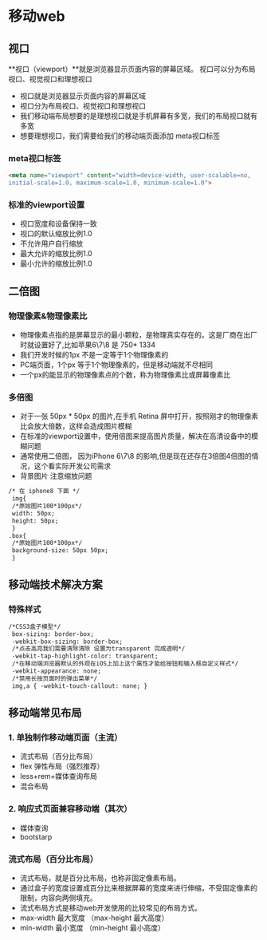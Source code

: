 # 移动web

## 视口

**视口（viewport）**就是浏览器显示页面内容的屏幕区域。 视口可以分为布局视口、视觉视口和理想视口

- 视口就是浏览器显示页面内容的屏幕区域
- 视口分为布局视口、视觉视口和理想视口
- 我们移动端布局想要的是理想视口就是手机屏幕有多宽，我们的布局视口就有多宽
- 想要理想视口，我们需要给我们的移动端页面添加 meta视口标签

### meta视口标签

```html
<meta name="viewport" content="width=device-width, user-scalable=no, 
initial-scale=1.0, maximum-scale=1.0, minimum-scale=1.0">
```

### 标准的viewport设置

- 视口宽度和设备保持一致
- 视口的默认缩放比例1.0
- 不允许用户自行缩放
- 最大允许的缩放比例1.0
- 最小允许的缩放比例1.0

## 二倍图

### 物理像素&物理像素比

- 物理像素点指的是屏幕显示的最小颗粒，是物理真实存在的。这是厂商在出厂时就设置好了,比如苹果6\7\8 是 750* 1334
- 我们开发时候的1px 不是一定等于1个物理像素的
- PC端页面，1个px 等于1个物理像素的，但是移动端就不尽相同
- 一个px的能显示的物理像素点的个数，称为物理像素比或屏幕像素比

### 多倍图

- 对于一张 50px * 50px 的图片,在手机 Retina 屏中打开，按照刚才的物理像素比会放大倍数，这样会造成图片模糊
- 在标准的viewport设置中，使用倍图来提高图片质量，解决在高清设备中的模糊问题
- 通常使用二倍图， 因为iPhone 6\7\8 的影响,但是现在还存在3倍图4倍图的情况，这个看实际开发公司需求
- 背景图片 注意缩放问题

```HTML
/* 在 iphone8 下面 */
 img{
 /*原始图片100*100px*/
 width: 50px;
 height: 50px;
 } 
.box{
 /*原始图片100*100px*/
 background-size: 50px 50px;
 }
```

## 移动端技术解决方案

### 特殊样式

```HTML
/*CSS3盒子模型*/
 box-sizing: border-box;
 -webkit-box-sizing: border-box;
 /*点击高亮我们需要清除清除 设置为transparent 完成透明*/
 -webkit-tap-highlight-color: transparent;
 /*在移动端浏览器默认的外观在iOS上加上这个属性才能给按钮和输入框自定义样式*/
 -webkit-appearance: none;
 /*禁用长按页面时的弹出菜单*/
 img,a { -webkit-touch-callout: none; }
```

## 移动端常见布局

### 1. 单独制作移动端页面（主流）

- 流式布局（百分比布局）
- flex 弹性布局（强烈推荐）
- less+rem+媒体查询布局
- 混合布局

### 2. 响应式页面兼容移动端（其次）

- 媒体查询
- bootstarp

### 流式布局（百分比布局）

- 流式布局，就是百分比布局，也称非固定像素布局。
- 通过盒子的宽度设置成百分比来根据屏幕的宽度来进行伸缩，不受固定像素的限制，内容向两侧填充。
- 流式布局方式是移动web开发使用的比较常见的布局方式。
- max-width 最大宽度 （max-height 最大高度）
- min-width 最小宽度 （min-height 最小高度）
